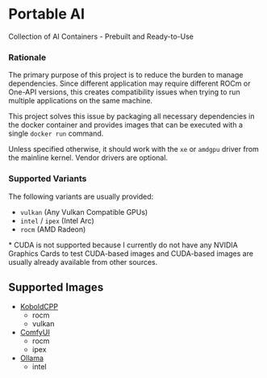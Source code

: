 # Portable AI

Collection of AI Containers - Prebuilt and Ready-to-Use

### Rationale

The primary purpose of this project is to reduce the burden to manage dependencies.
Since different application may require different ROCm or One-API versions,
this creates compatibility issues when trying to run multiple applications on the same machine.

This project solves this issue by packaging all necessary dependencies in the docker container and provides images
that can be executed with a single `docker run` command.

Unless specified otherwise, it should work with the `xe` or `amdgpu` driver from the mainline kernel.
Vendor drivers are optional.

### Supported Variants

The following variants are usually provided:

- `vulkan` (Any Vulkan Compatible GPUs)
- `intel` / `ipex` (Intel Arc)
- `rocm` (AMD Radeon)

\* CUDA is not supported because I currently do not have any NVIDIA Graphics Cards to test CUDA-based images
and CUDA-based images are usually already available from other sources.

## Supported Images

- [KoboldCPP](./koboldcpp/README.md)
   - rocm
   - vulkan
- [ComfyUI](./comfyui/README.md)
   - rocm
   - ipex
- [Ollama](./ollama/README.md)
   - intel
